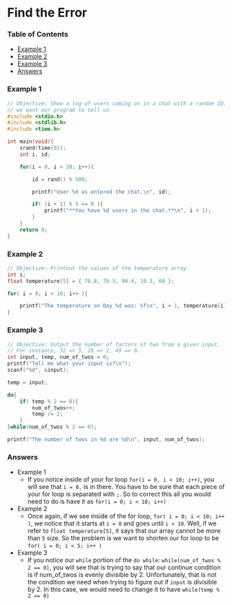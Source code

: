 # Find the Error
### Table of Contents
- [Example 1](#example-1)
- [Example 2](#example-2)
- [Example 3](#example-3)
- [Answers](#answers)

### Example 1
```c
// Objective: Show a log of users coming on in a chat with a random ID. if we hit multiples of 5 users,
// we want our program to tell us.
#include <stdio.h>
#include <stdlib.h>
#include <time.h>

int main(void){
    srand(time(0));
    int i, id;

    for(i = 0, i < 20; i++){

        id = rand() % 500;

        printf("User %d as entered the chat.\n", id);

        if( (i + 1) % 5 == 0 ){
            printf("**You have %d users in the chat.**\n", i + 1);
        }
    }
    return 0;
}
```

### Example 2
```c
// Objective: Printout the values of the temperature array.
int i;
float temperature[5] = { 78.8, 79.5, 90.4, 10.3, 60 };

for( i = 0; i < 10; i++ ){

    printf("The temperature on Day %d was: %f\n", i + 1, temperature[i]);
}
```


### Example 3
```c
// Objective: Output the number of factors of two from a given input.
// For instance, 32 => 5, 28 => 2, 49 => 0.
int input, temp, num_of_twos = 0;
printf("Tell me what your input is?\n");
scanf("%d", &input);

temp = input;

do{
    if( temp % 2 == 0){
        num_of_twos++;
        temp /= 2;
    }
}while(num_of_twos % 2 == 0);

printf("The number of twos in %d are %d\n", input, num_of_twos);
```

### Answers

- Example 1
    - If you notice inside of your for loop `for(i = 0, i < 10; i++)`, you will see that `i = 0,` is in there. You have to be sure that each piece of your for loop is separated with `;`. So to correct this all you would need to do is have it as `for(i = 0; i < 10; i++)`
- Example 2
    - Once again, if we see inside of the for loop, `for( i = 0; i < 10; i++ )`, we notice that it starts at `i = 0` and goes until `i < 10`. Well, if we refer to `float temperature[5]`, it says that our array cannot be more than `5` size. So the problem is we want to shorten our for loop to be `for( i = 0; i < 5; i++ )`
- Example 3
    - If you notice our `while` portion of the `do while`: `while(num_of_twos % 2 == 0)`, you will see that is trying to say that our continue condition is if num_of_twos is evenly divisible by 2. Unfortunately, that is not the condition we need when trying to figure out if `input` is divisible by 2. In this case, we would need to change it to have `while(temp % 2 == 0)`
